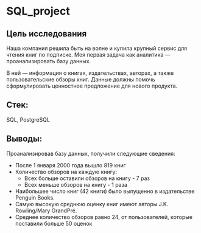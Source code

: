 # SQL_project

## Цель исследования

Наша компания решила быть на волне и купила крупный сервис для чтения книг по подписке. Моя первая задача как аналитика — проанализировать базу данных.

В ней — информация о книгах, издательствах, авторах, а также пользовательские обзоры книг. Данные должны помочь сформулировать ценностное предложение для нового продукта.

## Стек: 
SQL, PostgreSQL

## Выводы:

Проанализировав базу данных, получили следующие сведения:
* После 1 января 2000 года вышло 819 книг
* Количество обзоров на каждую книгу:
    * Всех больше оставили обзоров на книгу - 7 раз
    * Всех меньше обзоров на книгу - 1 раза
* Наибольшее число книг (42 книги) было выпущенно в издательстве Penguin Books.
* Самую высокую среднюю оценку книг имеют авторы J.K. Rowling/Mary GrandPré.
* Среднее количество обзоров равно 24, от пользователей, которые поставили больше 50 оценок


